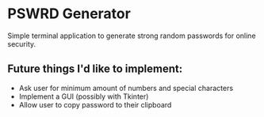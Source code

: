 # PSWRD Generator

Simple terminal application to generate strong random passwords for online security.

## Future things I'd like to implement:

- Ask user for minimum amount of numbers and special characters
- Implement a GUI (possibly with Tkinter)
- Allow user to copy password to their clipboard